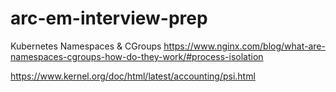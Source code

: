 # arc-em-interview-prep

Kubernetes Namespaces & CGroups
https://www.nginx.com/blog/what-are-namespaces-cgroups-how-do-they-work/#process-isolation

https://www.kernel.org/doc/html/latest/accounting/psi.html

